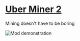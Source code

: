 # [Uber Miner 2](https://www.curseforge.com/minecraft/mc-mods/uberminer-2)

Mining doesn't have to be boring

![Mod demonstration](https://media0.giphy.com/media/gmXS1p2EDqNe8lRTo3/giphy.gif?cid=790b76119dc0becb3fa0c84ade7ef36cad4f911e4d7cb22c&rid=giphy.gif&ct=g)